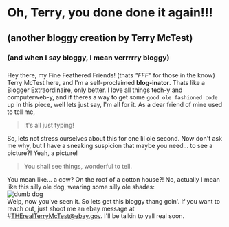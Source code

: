 # Oh, Terry, you done done it again!!!
## (another bloggy creation by Terry McTest)  
### (and when I say bloggy, I mean verrrrry bloggy)
####  
#####  
Hey there, my Fine Feathered Friends! (thats _"FFF"_ for those in the know)  Terry McTest here, and I'm a self-proclaimed **blog-inator**.  Thats like a Blogger Extraordinaire, only better.  I love all things tech-y and computerweb-y, and if theres a way to get some `good ole fashioned code` up in this piece, well lets just say, I'm all for it.  As a dear friend of mine used to tell me,  
>It's all just typing!  

So, lets not stress ourselves about this for one lil ole second.  Now don't ask me why, but I have a sneaking suspicion that maybe you need... to see a picture?!  Yeah, a picture!  
>You shall see things, wonderful to tell.

You mean like...  a cow?  On the roof of a cotton house?!  No, actually I mean like this silly ole dog, wearing some silly ole shades:  
![dumb dog](/../main/20230830_180637.jpg)  
Welp, now you've seen it.  So lets get this bloggy thang goin'.  If you want to reach out, just shoot me an ebay message at #THErealTerryMcTest@ebay.gov.  I'll be talkin to yall real soon.
